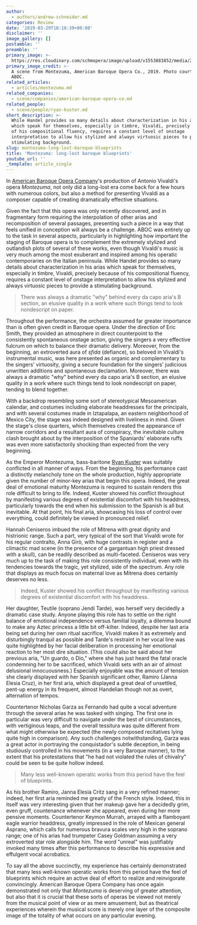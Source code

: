```yaml
---
author:
  - authors/andrew-schneider.md
categories: Review
date: '2019-03-29T18:18:39+00:00'
disclaimer: ''
image_gallery: []
postamble: ''
preamble: ''
primary_image: >-
  https://res.cloudinary.com/schmopera/image/upload/v1553883852/media/2019/03/sqMontezuma.jpg
primary_image_credit: >-
  A scene from Montezuma, American Baroque Opera Co., 2019. Photo courtesy of
  ABOC.
related_articles:
  - articles/montezuma.md
related_companies:
  - scene/companies/american-baroque-opera-co.md
related_people:
  - scene/people/ryan-kuster.md
short_description: >-
  While Handel provides so many details about characterization in his arias
  which speak for themselves, especially in timbre, Vivaldi, precisely because
  of his compositional fluency, requires a constant level of onstage
  interpretation to allow his stylized and always virtuosic pieces to provide a
  stimulating background.
slug: montezuma-long-lost-baroque-blueprints
title: 'Montezuma: long-lost baroque blueprints'
youtube_url: ''
_template: article_single
---
```


In [American Baroque Opera Company](/scene/companies/american-baroque-opera-co/)'s production of Antonio Vivaldi's opera _Montezuma_, not only did a long-lost era come back for a few hours with numerous colors, but also a method for presenting Vivaldi as a composer capable of creating dramatically effective situations.

Given the fact that this opera was only recently discovered, and in fragmentary form requiring the interpolation of other arias and recomposition of several passages, presenting such a piece in a way that feels unified in conception will always be a challenge. ABOC was entirely up to the task in several aspects, particularly in highlighting how important the staging of Baroque opera is to complement the extremely stylized and outlandish plots of several of these works, even though Vivaldi's music is very much among the most exuberant and inspired among his operatic contemporaries on the Italian peninsula. While Handel provides so many details about characterization in his arias which speak for themselves, especially in timbre, Vivaldi, precisely because of his compositional fluency, requires a constant level of onstage interpretation to allow his stylized and always virtuosic pieces to provide a stimulating background.

>There was always a dramatic "why" behind every da capo aria's B section, an elusive quality in a work where such things tend to look nondescript on paper.

Throughout the performance, the orchestra assumed far greater importance than is often given credit in Baroque opera. Under the direction of Eric Smith, they provided an atmosphere in direct counterpoint to the consistently spontaneous onstage action, giving the singers a very effective fulcrum on which to balance their dramatic delivery. Moreover, from the beginning, an extroverted aura of _sfida_ (defiance), so beloved in Vivaldi's instrumental music, was here presented as organic and complementary to the singers' virtuosity, giving a secure foundation for the singers' judicious unwritten additions and spontaneous declamation. Moreover, there was always a dramatic "why" behind every da capo aria's B section, an elusive quality in a work where such things tend to look nondescript on paper, tending to blend together.

With a backdrop resembling some sort of stereotypical Mesoamerican calendar, and costumes including elaborate headdresses for the principals, and with several costumes made in Iztapalapa, an eastern neighborhood of Mexico City, the stage was indeed designed with liveliness in mind. Given the stage's close quarters, which themselves created the appearance of narrow corridors and a resultant aura of conspiracy, the inevitable culture clash brought about by the interposition of the Spaniards' elaborate ruffs was even more satisfactorily shocking than expected from the very beginning.

As the Emperor Montezuma, bass-baritone [Ryan Kuster](/scene/people/ryan-kuster/) was suitably conflicted in all manner of ways. From the beginning, his performance cast a distinctly melancholy tone on the whole production, highly appropriate given the number of minor-key arias that begin this opera. Indeed, the great deal of emotional maturity Montezuma is required to sustain renders this role difficult to bring to life. Indeed, Kuster showed his conflict throughout by manifesting various degrees of existential discomfort with his headdress, particularly towards the end when his submission to the Spanish is all but inevitable. At that point, his final aria, showcasing his loss of control over everything, could definitely be viewed in pronounced relief.

Hannah Ceniseros imbued the role of Mitrena with great dignity and histrionic range. Such a part, very typical of the sort that Vivaldi wrote for his regular contralto, Anna Girò, with huge contrasts in register and a climactic mad scene (in the presence of a gargantuan high priest dressed with a skull), can be readily described as multi-faceted. Ceniseros was very much up to the task of making this role consistently individual, even with its tendencies towards the tragic, yet stylized, side of the spectrum. Any role that displays as much focus on maternal love as Mitrena does certainly deserves no less.

>Indeed, Kuster showed his conflict throughout by manifesting various degrees of existential discomfort with his headdress.

Her daughter, Teutile (soprano Jendi Tarde), was herself very decidedly a dramatic case study. Anyone playing this role has to settle on the right balance of emotional independence versus familial loyalty, a dilemma bound to make any Aztec princess a little bit off-kilter. Indeed, despite her last aria being set during her own ritual sacrifice, Vivaldi makes it as extremely and disturbingly tranquil as possible and Tarde's restraint in her vocal line was quite highlighted by her facial deliberation in processing her emotional reaction to her most dire situation. (This could also be said about her previous aria, "Un guardo, o Dio," where she has just heard the fatal oracle condemning her to be sacrificed, which Vivaldi sets with an air of almost delusional innocuousness.) Especially enjoyable was the amount of tension she clearly displayed with her Spanish significant other, Ramiro (Janna Elesia Cruz), in her first aria, which displayed a great deal of unsettled, pent-up energy in its frequent, almost Handelian though not as overt, alternation of tempos.

Countertenor Nicholas Garza as Fernando had quite a vocal adventure through the several arias he was tasked with singing. The first one in particular was very difficult to navigate under the best of circumstances, with vertiginous leaps, and the overall tessitura was quite different from what might otherwise be expected (the newly composed recitatives lying quite high in comparison). Any such challenges notwithstanding, Garza was a great actor in portraying the conquistador's subtle deception, in being studiously controlled in his movements (in a very Baroque manner), to the extent that his protestations that "he had not violated the rules of chivalry" could be seen to be quite hollow indeed.

>Many less well-known operatic works from this period have the feel of blueprints.

As his brother Ramiro, Janna Elesia Critz sang in a very refined manner; indeed, her first aria reminded me greatly of the French style. Indeed, this in itself was very interesting given that her makeup gave her a decidedly grim, even gruff, countenance whenever she appeared, even during her more pensive moments. Countertenor Keymon Murrah, arrayed with a flamboyant eagle warrior headdress, greatly impressed in the role of Mexican general Asprano, which calls for numerous bravura scales very high in the soprano range; one of his arias had trumpeter Casey Goldman assuming a very extroverted star role alongside him. The word "unreal" was justifiably invoked many times after this performance to describe his expressive and effulgent vocal acrobatics.

To say all the above succinctly, my experience has certainly demonstrated that many less well-known operatic works from this period have the feel of blueprints which require an active deal of effort to realize and reinvigorate convincingly. American Baroque Opera Company has once again demonstrated not only that _Montezuma_ is deserving of greater attention, but also that it is crucial that these sorts of operas be viewed not merely from the musical point of view or as mere amusement, but as theatrical experiences wherein the musical score is merely one layer of the composite image of the totality of what occurs on any particular evening.
